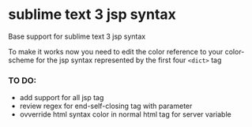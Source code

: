 # sublime text 3 jsp syntax
Base support for sublime text 3 jsp syntax

To make it works now you need to edit the color reference to your color-scheme for the jsp syntax represented by the first four ```<dict>``` tag

### TO DO:
* add support for all jsp tag
* review regex for end-self-closing tag with parameter
* ovverride html syntax color in normal html tag for server variable
